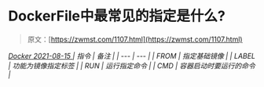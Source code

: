 <!--yml
category: 未分类
date: 0001-01-01 00:00:00
-->

# DockerFile中最常见的指定是什么?

> 原文：[https://zwmst.com/1107.html](https://zwmst.com/1107.html)

   [ *Docker* ](https://zwmst.com/docker)*[ <time datetime="2021-08-15T10:27:29+08:00"> 2021-08-15 </time> ](https://zwmst.com/1107.html)  | 指令 | 备注 |
| --- | --- |
| FROM | 指定基础镜像 |
| LABEL | 功能为镜像指定标签 |
| RUN | 运行指定命令 |
| CMD | 容器启动时要运行的命令 |*